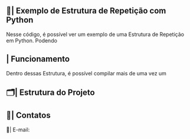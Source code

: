 ## 📑| Exemplo de Estrutura de Repetição com Python 

   Nesse código, é possível ver um exemplo de uma Estrutura de Repetição em Python. Podendo 

 ## | Funcionamento
  
  Dentro dessas Estrutura, é possível compilar mais de uma vez um
  
 ## 🗂️| Estrutura do Projeto



 ## 📱| Contatos

   📩| E-mail: 
 
